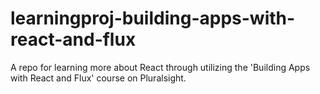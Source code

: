 # learningproj-building-apps-with-react-and-flux
A repo for learning more about React through utilizing the 'Building Apps with React and Flux' course on Pluralsight.
